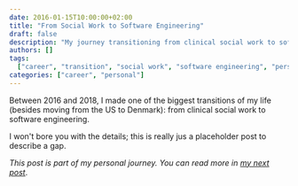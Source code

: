 ```yaml
---
date: 2016-01-15T10:00:00+02:00
title: "From Social Work to Software Engineering"
draft: false
description: "My journey transitioning from clinical social work to software development between 2016-2018"
authors: []
tags:
  ["career", "transition", "social work", "software engineering", "personal"]
categories: ["career", "personal"]
---
```


Between 2016 and 2018, I made one of the biggest transitions of my life (besides moving from the US to Denmark): from clinical social work to software engineering.

I won't bore you with the details; this is really jus a placeholder post to describe a gap.

_This post is part of my personal journey. You can read more in [my next post](/posts/my-mandatory-junior-web-dev-post)_.
